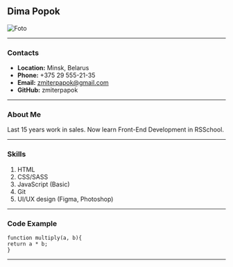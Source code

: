## Dima Popok


![Foto](/img/myfoto.png "Foto for CV")
*****
### Contacts


* **Location:** Minsk, Belarus
* **Phone:** +375 29 555-21-35
* **Email:** zmiterpapok@gmail.com
* **GitHub:** zmiterpapok
*****
### About Me


Last 15 years work in sales.
Now learn Front-End Development in RSSchool.
*****
### Skills


1. HTML
2. CSS/SASS
3. JavaScript (Basic)
4. Git
5. UI/UX design (Figma, Photoshop)
*****
### Code Example


```
function multiply(a, b){
return a * b;
}
```
*****
